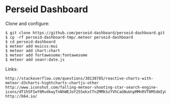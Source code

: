 Perseid Dashboard
======================

Clone and configure:

    $ git clone https://github.com/perseid-dashboard/perseid-dashboard.git
    $ cp -rf perseid-dashboard-tmp/.meteor perseid-dashboard
    $ cd perseid-dashboard
    $ meteor add muicss:mui
    $ meteor add chart:chart
    $ meteor add fortawesome:fontawesome
    $ meteor add seanr:date.js


Links:

    http://stackoverflow.com/questions/30138785/reactive-charts-with-meteor-d3charts-hightcharts-chartjs-other
    http://www.iconshut.com/falling-meteor-shooting-star-search-engine-icons/dT1hSFIwY0RvdkwyTnNhWEJoY25SekxtTnZMMk5zYVhCaGNuUnpMMnRVT0M5dmIyUXZhMVE0YjI5a1FYaGpMbkJ1Wnd8dXI9aHR0cDovL2NsaXBhcnRzLmNvL3Nob290aW5nLXN0YXItaWNvbnx3PTUxMnxoPTUxMnx0PXBuZ3w/
    http://b64.io/

